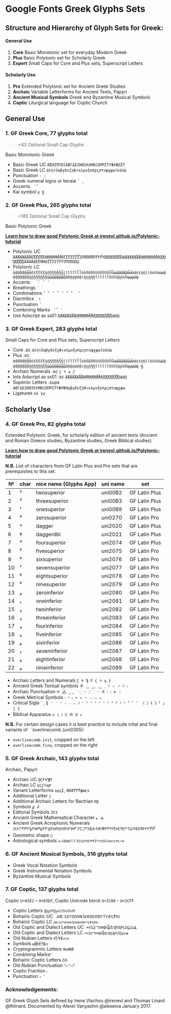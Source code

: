 
Google Fonts Greek Glyphs Sets
============================

## Structure and Hierarchy of Glyph Sets for Greek:

#### General Use

1. **Core** Basic Monotonic set for everyday Modern Greek
2. **Plus** Basic Polytonic set for Scholarly Greek
3. **Expert** Small Caps for Core and Plus sets, Superscript Letters

#### Scholarly Use

1. **Pro** Extended Polytonic set for Ancient Greek Studies
2. **Archaic** Variable Letterforms for Ancient Texts, Papyri
3. **Ancient Musical Symbols** Greek and Byzantine Musical Symbols
4. **Coptic** Liturgical language for Coptic Church  

## General Use

### 1. GF Greek Core, 77 glyphs total 

> +43 Optional Small Cap Glyphs

Basic Monotonic Greek

* Basic Greek UC ` ΆΈΉΊΌΎΏΐΑΒΓΔΕΖΗΘΙΚΛΜΝΞΟΠΡΣΤΥΦΧΨΩΪΫ `
* Basic Greek LC ` άέήίΰαβγδεζηθικλμνξοπρςστυφχψωϊϋόύώ `
* Punctuation ` · ; `
* Greek numeral signs or keraia ` ʹ ͵ `
* Accents `  ́ ΅ `
* Kai symbol ` ϗ Ϗ `

### 2. GF Greek Plus, 265 glyphs total 

> +185 Optional Small Cap Glyphs

Basic Polytonic Greek

**[Learn how to draw good Polytonic Greek at irenevl.github.io/Polytonic-tutorial](https://irenevl.github.io/Polytonic-tutorial/)**

* Polytonic UC `ἈἉἊἋἌἍἎἏἘἙἚἛἜἝἨἩἪἫἬἭἮἯἸἹἺἻἼἽἾἿὈὉὊὋὌὍὙὛὝὟὨὩὪὫὬὭὮὯᾈᾉᾊᾋᾌᾍᾎᾏᾘᾙᾚᾛᾜᾝᾞᾟᾨᾩᾪᾫᾬᾭᾮᾯᾸᾹᾺΆᾼῈΈῊΉῌῘῙῚΊῨῩῪΎῬῸΌῺΏῼ `
* Polytonic LC ` ἀἁἂἃἄἅἆἇἐἑἒἓἔἕἠἡἢἣἤἥἦἧἰἱἲἳἴἵἶἷὀὁὂὃὄὅὐὑὒὓὔὕὖὗὠὡὢὣὤὥὦὧὰάὲέὴήὶίὸόὺύὼώᾀᾁᾂᾃᾄᾅᾆᾇᾐᾑᾒᾓᾔᾕᾖᾗᾠᾡᾢᾣᾤᾥᾦᾧᾰᾱᾲᾳᾴᾶᾷιῂῃῄῆῇῐῑῒΐῖῗῠῡῢΰῤῥῦῧῲῳῴῶῷ `
* Accents ```   ́ ` ῀ `  ```
* Breathings ` ῾ ᾿ `
* Combinations ` ῁ ῍ ῎ ῏ ῝ ῞ ῟  ̈́ `
* Diactritics `  ͅ ι `
* Punctuation ` ᾽ `
* Combining Marks `  ̓ ΅  ͂ ͅ `
* Iota Adscript as ss01 `ᾈᾉᾊᾋᾌᾍᾎᾏᾘᾙᾚᾛᾜᾝᾞᾟᾨᾩᾪᾫᾬᾭᾮᾯᾼῌῼ`

### 3. GF Greek Expert, 283 glyphs total

Small Caps for Core and Plus sets, Superscript Letters

* Core .sc `άέήίΰαβγδεζηθικλμνξοπρςστυφχψωϊϋόύώ`
* Plus .sc `ἀἁἂἃἄἅἆἇἐἑἒἓἔἕἠἡἢἣἤἥἦἧἰἱἲἳἴἵἶἷὀὁὂὃὄὅὐὑὒὓὔὕὖὗὠὡὢὣὤὥὦὧὰάὲέὴήὶίὸόὺύὼώᾀᾁᾂᾃᾄᾅᾆᾇᾐᾑᾒᾓᾔᾕᾖᾗᾠᾡᾢᾣᾤᾥᾦᾧᾰᾱᾲᾳᾴᾶᾷιῂῃῄῆῇῐῑῒΐῖῗῠῡῢΰῤῥῦῧῲῳῴῶῷ Ϗ`
* Archaic Numerals .sc `ϛ ϟ ϡ ϝ`
* Iota Adscript as ss01 .sc `ᾈᾉᾊᾋᾌᾍᾎᾏᾘᾙᾚᾛᾜᾝᾞᾟᾨᾩᾪᾫᾬᾭᾮᾯᾼῌῼ`
* Superior Letters .sups `ΑΒΓΔΕΖΗΘΙΚΛΜΝΞΟΠΡΣΤΥΦΧΨΩαβγδεζηθικλμνξοπρςστυφχψω`
* Ligatures `λλ γγ`

## Scholarly Use

### 4. GF Greek Pro, 82 glyphs total 

Extended Polytonic Greek, for scholarly edition of ancient texts (Ancient and Roman Greece studies, Byzantine studies, Greek Biblical studies)

**[Learn how to draw good Polytonic Greek at irenevl.github.io/Polytonic-tutorial](https://irenevl.github.io/Polytonic-tutorial/)**

**N.B.** List of characters from GF Latin Plus and Pro sets that are prerequisites to this set.

№ | char | nice name (Glyphs App) | uni name | set
---|---|---|---|---
1|²|twosuperior|uni00B2|GF Latin Plus
2|³|threesuperior|uni00B3|GF Latin Plus
3|¹|onesuperior|uni00B9|GF Latin Plus
4|⁰|zerosuperior|uni0270|GF Latin Pro
5|†|dagger|uni2020|GF Latin Plus
6|‡|daggerdbl|uni2021|GF Latin Plus
7|⁴|foursuperior|uni2074|GF Latin Plus
8|⁵|fivesuperior|uni2075|GF Latin Pro
9|⁶|sixsuperior|uni2076|GF Latin Pro
10|⁷|sevensuperior|uni2077|GF Latin Pro
11|⁸|eightsuperior|uni2078|GF Latin Pro
12|⁹|ninesuperior|uni2079|GF Latin Pro
13|₀|zeroinferior|uni2080|GF Latin Pro
14|₁|oneinferior|uni2081|GF Latin Pro
15|₂|twoinferior|uni2082|GF Latin Pro
16|₃|threeinferior|uni2083|GF Latin Pro
17|₄|fourinferior|uni2084|GF Latin Pro
18|₅|fiveinferior|uni2085|GF Latin Pro
19|₆|sixinferior|uni2086|GF Latin Pro
20|₇|seveninferior|uni2087|GF Latin Pro
21|₈|eightinferior|uni2088|GF Latin Pro
22|₉|nineinferior|uni2089|GF Latin Pro


* Archaic Letters and Numerals `Ϛ Ϟ Ϡ Ϝ ϛ ϟ ϡ ϝ`
* Ancient Greek Textual symbols `⸎ ⸏ ⸐ ⸑ ⸒ ⸓ ⸔ ⸕ ⸖ ⸗`
* Archaic Punctuation `※ ⁂ ‿ ͜ ˙ ⁖ ⁘ ⁙ ⁚ ⁛ ⁜ ⁝ ⁞ ⊗ ⋮`
* Greek Metrical Symbols `⏑ ⏒ ⏓ ⏔ ⏕ ⏖ ⏗ ⏘ ⏙`
* Critical Sigla `̅ ̣ ͙ ‖ ⁺ ⁻ ⁼ ₊ ₋ ₌ ⫽ ⸀ ⸁ ⸂ ⸃ ⸄ ⸅ ⸆ ⸇ ⸈ ⸉ ⸊ ⸋ ⸌ ⸍ 〈 〉《 》「 」〚 〛`
* Biblical Apparatus `ℵ ℶ 𝑙 𝔖 𝔐 𝔓 𝔭`


**N.B.** For certain design cases it is best practice to include inital and final variants of ` ̅` overlinecomb (uni0305):

* `overlinecomb.init`, cropped on the left
* `overlinecomb.fina`, cropped on the right

### 5. GF Greek Archaic, 143 glyphs total

Archaic, Papyri

* Archaic UC `ϘϚϜϞϠϺ`
* Archaic LC `ϙϛϝϟϡϻ`
* Variant Letterforms `κρςΣ`, `Θϐϑϒϓϔϕϖε϶`
* Additional Letter `ϳ`
* Additional Archaic Letters for Bactrian `Ϸϸ`
* Symbols `ϼ ☧`
* Editorial Symbols `ϽϾϿ`
* Ancient Greek Mathematical Character `⟀ ⟁`
* Ancient Greek Acrophonic Numerals `𐅀𐅁𐅂𐅃𐅆𐅇𐅈𐅉𐅊𐅋𐅌𐅍𐅎𐅏𐅐𐅑𐅒𐅓𐅔𐅕𐅖𐅗𐅘𐅙𐅚𐅛𐅜𐅝𐅞𐅟𐅠𐅡𐅢𐅣𐅤𐅥𐅦𐅧𐅨𐅩𐅪𐅫𐅬𐅭𐅮𐅯𐅰𐅱𐅲𐅳𐅴`
* Geometric shape `□`
* Astrological symbols `★☉☊☋☌☍☽☾☿♀♁♂♃♄♅♆♇♈♉♊♋♌♍♎♏♐♑♒♓`
 
### 6. GF Ancient Musical Symbols, 316 glyphs total

* Greek Vocal Notation Symbols
* Greek Instrumental Notation Symbols
* Byzantine Musical Symbols

### 7. GF Coptic, 137 glyphs total

Coptic `U+03E2` – `U+03EF`, Coptic Unicode block `U+2C80` – `U+2CFF`

* Coptic Letters `ϢϣϤϥϦϧϨϩϪϫϬϭϮϯ`
* Bohairic Coptic UC ` ⲀⲂⲄⲆⲈⲊⲌⲎⲐⲒⲔⲖⲘⲚⲜⲞⲠⲢⲤⲦⲨⲪⲬⲮⲰ`
* Bohairic Coptic LC ` ⲁⲃⲅⲇⲉⲋⲍⲏⲑⲓⲕⲗⲙⲛⲝⲟⲡⲣⲥⲧⲩⲫⲭⲯⲱ `
* Old Coptic and Dialect Letters UC` ⲲⲴⲶⲸⲺⲼⲾⳀⳂⳄⳆⳈⳊⳌⳎⳐⳒⳔⳖⳘⳚ`
* Old Coptic and Dialect Letters LC ` ⲳⲵⲷⲹⲻⲽⲿⳁⳃⳅⳇⳉⳋⳍⳏⳑⳓⳕⳗⳙⳛ `
* Old Nubian Letters ` ⳜⳞⳠⳢⳝⳟⳡⳣ `
* Symbols ` ⳤ⳥⳦⳧⳨⳩⳪ `
* Cryptogrammic Letters ` ⳫⳬⳭⳮ⳯⳰⳱ `
* Combining Marks ` ⳯⳰⳱ ` 
* Bohairic Coptic Letters ` Ⳳⳳ `
* Old Nubian Punctuation ` ⳹⳺⳻⳼ `
* Coptic Fraction ` ⳽ ` 
* Punctuation ` ⳾ ⳿ ` 

### Acknowledgements:

GF Greek Glyph Sets defined by Irene Vlachou @irenevl and Thomas Linard @thlinard.
Documented by Alexei Vanyashin @alexeiva January 2017.
